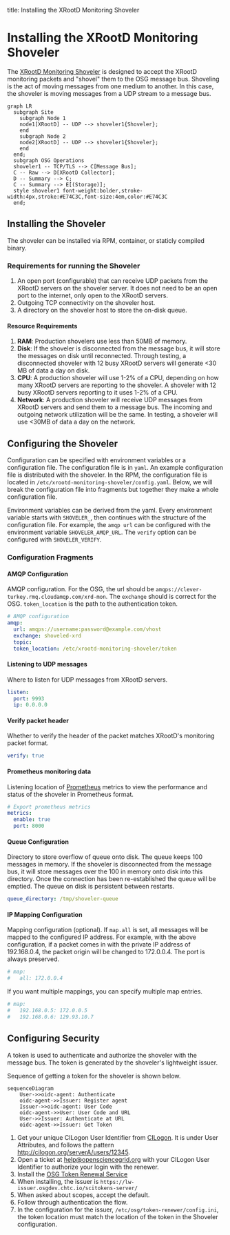 title: Installing the XRootD Monitoring Shoveler

Installing the XRootD Monitoring Shoveler
=========================================

The [XRootD Monitoring Shoveler](https://github.com/opensciencegrid/xrootd-monitoring-shoveler) 
is designed to accept the XRootD monitoring packets and "shovel" them to the OSG message bus.
Shoveling is the act of moving messages from one medium to another.
In this case, the shoveler is moving messages from a UDP stream to a message bus.

```mermaid
graph LR
  subgraph Site
    subgraph Node 1
    node1[XRootD] -- UDP --> shoveler1{Shoveler};
    end
    subgraph Node 2
    node2[XRootD] -- UDP --> shoveler1{Shoveler};
    end
  end;
  subgraph OSG Operations
  shoveler1 -- TCP/TLS --> C[Message Bus];
  C -- Raw --> D[XRootD Collector];
  D -- Summary --> C;
  C -- Summary --> E[(Storage)];
  style shoveler1 font-weight:bolder,stroke-width:4px,stroke:#E74C3C,font-size:4em,color:#E74C3C
  end;
```

Installing the Shoveler
-----------------------

The shoveler can be installed via RPM, container, or staticly compiled binary.

### Requirements for running the Shoveler

1. An open port (configurable) that can receive UDP packets from the XRootD servers on the shoveler server.
    It does not need to be an open port to the internet, only open to the XRootD servers.
1. Outgoing TCP connectivity on the shoveler host.
1. A directory on the shoveler host to store the on-disk queue.

#### Resource Requirements

1. **RAM**: Production shovelers use less than 50MB of memory.
2. **Disk**: If the shoveler is disconnected from the message bus, it will store the messages on disk until reconnected.  Through testing, a disconnected shoveler with 12 busy XRootD servers will generate <30 MB of data a day on disk.
3. **CPU**: A production shoveler will use 1-2% of a CPU, depending on how many XRootD servers are reporting to the shoveler.  A shoveler with 12 busy XRootD servers reporting to it uses 1-2% of a CPU.
4. **Network**: A production shoveler will receive UDP messages from XRootD servers and send them to a message bus.  The incoming and outgoing network utilization will be the same.  In testing, a shoveler will use <30MB of data a day on the network.

Configuring the Shoveler
------------------------

Configuration can be specified with environment variables or a configuration file.
The configuration file is in `yaml`.
An example configuration file is distributed with the shoveler.
In the RPM, the configuration file is located in `/etc/xrootd-monitoring-shoveler/config.yaml`.
Below, we will break the configuration file into fragments but together they make a whole configuration file.

Environment variables can be derived from the yaml.  Every environment variable starts with `SHOVELER_`, then continues with the structure of the configuration file.  For example, the `amqp url` can be configured with the environment variable `SHOVELER_AMQP_URL`.  The `verify` option can be configured with `SHOVELER_VERIFY`.

### Configuration Fragments


#### AMQP Configuration

AMQP configuration.  For the OSG, the url should be `amqps://clever-turkey.rmq.cloudamqp.com/xrd-mon`.  The `exchange` should is correct for the OSG.  `token_location` is the path to the authentication token.

```yaml
# AMQP configuration
amqp:
  url: amqps://username:password@example.com/vhost
  exchange: shoveled-xrd
  topic:
  token_location: /etc/xrootd-monitoring-shoveler/token
```

#### Listening to UDP messages

Where to listen for UDP messages from XRootD servers.

```yaml
listen:
  port: 9993
  ip: 0.0.0.0
```

#### Verify packet header

Whether to verify the header of the packet matches XRootD's monitoring packet format.

```yaml
verify: true
```

#### Prometheus monitoring data

Listening location of [Prometheus](https://prometheus.io/) metrics to view the performance and status of the shoveler in Prometheus format.

```yaml
# Export prometheus metrics
metrics:
  enable: true
  port: 8000
```

#### Queue Configuration

Directory to store overflow of queue onto disk. The queue keeps 100 messages in memory.  If the shoveler is disconnected from the message bus, it will store messages over the 100 in memory onto disk into this directory.  Once the connection has been re-established the queue will be emptied.  The queue on disk is persistent between restarts.

```yaml
queue_directory: /tmp/shoveler-queue
```

#### IP Mapping Configuration

Mapping configuration (optional). If `map.all` is set, all messages will be mapped to the configured IP address.
For example, with the above configuration, if a packet comes in with the private IP address of 192.168.0.4, the packet origin will be changed to 172.0.0.4.  The port is always preserved.

```yaml
# map:
#   all: 172.0.0.4
```

If you want multiple mappings, you can specify multiple map entries.

```yaml
# map:
#   192.168.0.5: 172.0.0.5
#   192.168.0.6: 129.93.10.7
```


Configuring Security
--------------------

A token is used to authenticate and authorize the shoveler with the message bus.  The token is generated by the shoveler's lightweight issuer.

Sequence of getting a token for the shoveler is shown below.

```mermaid
sequenceDiagram
    User->>oidc-agent: Authenticate
    oidc-agent->>Issuer: Register agent
    Issuer->>oidc-agent: User Code
    oidc-agent->>User: User Code and URL
    User->>Issuer: Authenticate at URL
    oidc-agent->>Issuer: Get Token
```

1. Get your unique CILogon User Identifier from [CILogon](https://cilogon.org/).
    It is under User Attributes, and follows the pattern http://cilogon.org/serverA/users/12345.
1. Open a ticket at help@opensciencegrid.org with your CILogon User Identifier to authorize your login with the renewer.
1. Install the [OSG Token Renewal Service](https://opensciencegrid.org/docs/other/osg-token-renewer/)
1. When installing, the issuer is `https://lw-issuer.osgdev.chtc.io/scitokens-server/`
1. When asked about scopes, accept the default.
1. Follow through authentication the flow.
1. In the configuration for the issuer, `/etc/osg/token-renewer/config.ini`, the token location must match the location of the token in the Shoveler configuration.

